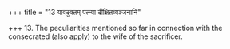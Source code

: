 +++
title = "13 यावदुक्तम् पत्न्या दीक्षितव्यञ्जनानि"

+++
13. The peculiarities mentioned so far in connection with the consecrated (also apply) to the wife of the sacrificer.
